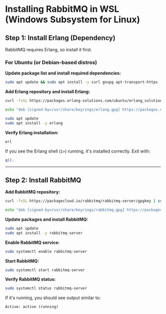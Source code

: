 
# Installing RabbitMQ in WSL (Windows Subsystem for Linux)

## Step 1: Install Erlang (Dependency)

RabbitMQ requires Erlang, so install it first.

### For Ubuntu (or Debian-based distros)

**Update package list and install required dependencies:**

```bash
sudo apt update && sudo apt install -y curl gnupg apt-transport-https
```

**Add Erlang repository and install Erlang:**

```bash
curl -fsSL https://packages.erlang-solutions.com/ubuntu/erlang_solutions.asc | sudo tee /usr/share/keyrings/erlang.gpg > /dev/null

echo "deb [signed-by=/usr/share/keyrings/erlang.gpg] https://packages.erlang-solutions.com/ubuntu $(lsb_release -cs) contrib" | sudo tee /etc/apt/sources.list.d/erlang.list

sudo apt update
sudo apt install -y erlang
```

**Verify Erlang installation:**

```bash
erl
```

If you see the Erlang shell (`1>`) running, it's installed correctly. Exit with:

```erlang
q().
```

---

## Step 2: Install RabbitMQ

**Add RabbitMQ repository:**

```bash
curl -fsSL https://packagecloud.io/rabbitmq/rabbitmq-server/gpgkey | sudo tee /usr/share/keyrings/rabbitmq.gpg > /dev/null

echo "deb [signed-by=/usr/share/keyrings/rabbitmq.gpg] https://packagecloud.io/rabbitmq/rabbitmq-server/ubuntu/ $(lsb_release -cs) main" | sudo tee /etc/apt/sources.list.d/rabbitmq.list
```

**Update packages and install RabbitMQ:**

```bash
sudo apt update
sudo apt install -y rabbitmq-server
```

**Enable RabbitMQ service:**

```bash
sudo systemctl enable rabbitmq-server
```

**Start RabbitMQ:**

```bash
sudo systemctl start rabbitmq-server
```

**Verify RabbitMQ status:**

```bash
sudo systemctl status rabbitmq-server
```

If it's running, you should see output similar to:

```
Active: active (running)
```
```